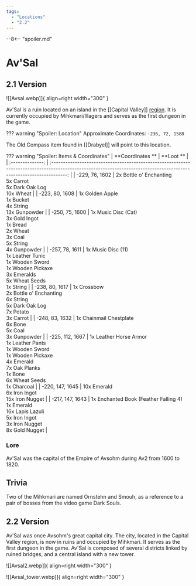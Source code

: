 ```yaml
---
tags:
  - "Locations"
  - "2.2"
---
```


--8<-- "spoiler.md"

# Av'Sal

## 2.1 Version

![[Avsal.webp]]{ align=right width="300" }

Av'Sal is a ruin located on an island in the [[Capital Valley]] [region](/Regions). It is currently occupied by Mihkmari/Illagers and serves as the first dungeon
in the game.

??? warning "Spoiler: Location"
    Approximate Coordinates: `-236, 72, 1588`

The Old Compass item found in [[Drabyel]] will point to this location.

??? warning "Spoiler: Items & Coordinates"
    | **Coordinates ** |                                                                               **Loot **                                                                               |
    | :--------------: | :-------------------------------------------------------------------------------------------------------------------------------------------------------------------: |
    |  -229, 76, 1602  |                                               2x Bottle o' Enchanting <br>5x Carrot <br> 5x Dark Oak Log<br> 10x Wheat                                                |
    |  -223, 80, 1608  |                                                     1x Golden Apple <br>1x Bucket <br>4x String <br>13x Gunpowder                                                     |
    |  -250, 75, 1600  |                             1x Music Disc (Cat) <br>3x Gold Ingot <br>1x Bread <br>2x Wheat <br>3x Coal <br> 5x String <br> 4x Gunpowder                              |
    |  -257, 78, 1611  |                  1x Music Disc (11) <br>1x Leather Tunic <br>1x Wooden Sword <br>1x Wooden Pickaxe <br>3x Emeralds <br>5x Wheat Seeds <br>1x String                   |
    |  -238, 80, 1617  |                                 1x Crossbow <br>2x Bottle o' Enchanting <br>6x String <br>5x Dark Oak Log <br>7x Potato <br>3x Carrot                                 |
    |  -248, 83, 1632  |                                                   1x Chainmail Chestplate <br>6x Bone <br>5x Coal <br>3x Gunpowder                                                    |
    | -225, 112, 1667  | 1x Leather Horse Armor <br>1x Leather Pants <br>1x Wooden Sword <br>1x Wooden Pickaxe <br>4x Emerald <br>7x Oak Planks <br>1x Bone <br>6x Wheat Seeds <br>1x Charcoal |
    | -220, 147, 1645  |                                                           10x Emerald <br>6x Iron Ingot <br>15x Iron Nugget                                                           |
    | -217, 147, 1643  |                   1x Enchanted Book (Feather Falling 4) <br>1x Emerald <br>16x Lapis Lazuli <br>5x Iron Ingot <br>3x Iron Nugget <br>8x Gold Nugget                   |

### Lore

Av'Sal was the capital of the Empire of Avsohm during Av2 from 1600 to 1820.

## Trivia

Two of the Mihkmari are named Ornstehn and Smouh, as a reference to a pair of bosses from the video game Dark Souls.

## 2.2 Version

Av'Sal was once Avsohm's great capital city. The city, located in the Capital Valley region, is now in ruins and occupied by Mihkmari. It serves as the first dungeon in the game.
Av'Sal is composed of several districts linked by ruined bridges, and a central island with a new tower.

![[Avsal2.webp]]{ align=right width="300" }

![[Avsal_tower.webp]]{ align=right width="300" }
